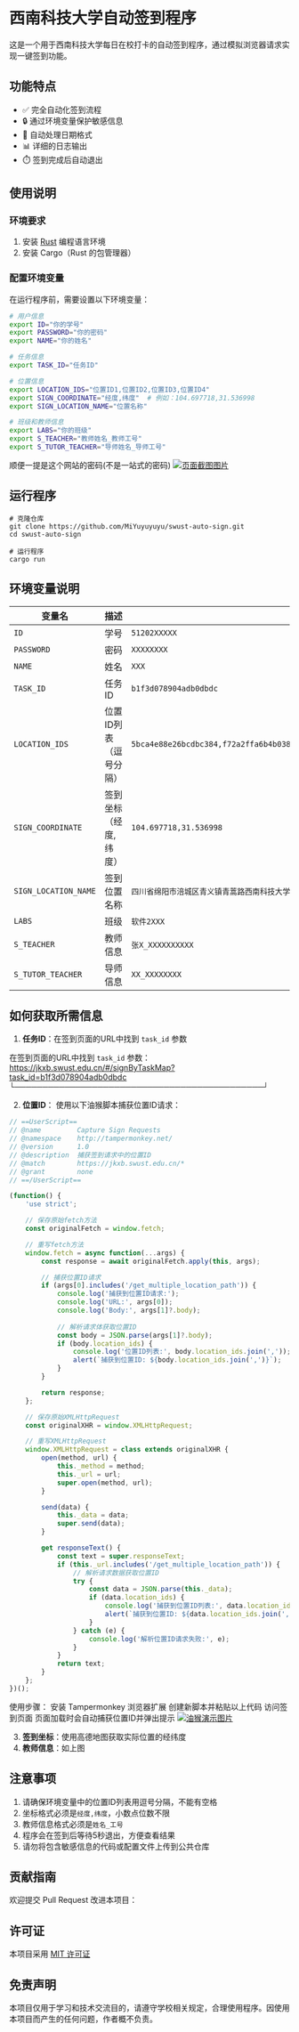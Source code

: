 # 西南科技大学自动签到程序

这是一个用于西南科技大学每日在校打卡的自动签到程序，通过模拟浏览器请求实现一键签到功能。

## 功能特点

- ✅ 完全自动化签到流程  
- 🔒 通过环境变量保护敏感信息  
- 📅 自动处理日期格式  
- 📊 详细的日志输出  
- ⏱️ 签到完成后自动退出  

## 使用说明

### 环境要求

1. 安装 [Rust](https://www.rust-lang.org/tools/install) 编程语言环境  
2. 安装 Cargo（Rust 的包管理器）  

### 配置环境变量

在运行程序前，需要设置以下环境变量：

```bash
# 用户信息
export ID="你的学号"
export PASSWORD="你的密码"
export NAME="你的姓名"

# 任务信息
export TASK_ID="任务ID"

# 位置信息
export LOCATION_IDS="位置ID1,位置ID2,位置ID3,位置ID4"
export SIGN_COORDINATE="经度,纬度"  # 例如：104.697718,31.536998
export SIGN_LOCATION_NAME="位置名称"

# 班级和教师信息
export LABS="你的班级"
export S_TEACHER="教师姓名_教师工号"
export S_TUTOR_TEACHER="导师姓名_导师工号"
```
顺便一提是这个网站的密码(不是一站式的密码)
[![页面截图图片](assets\img\页面截图.png "演示图片")](https://github.com/MiYuyuyuyu/swust-auto-sign/blob/master/asset/img/%E9%A1%B5%E9%9D%A2%E6%88%AA%E5%9B%BE.png)

## 运行程序

```
# 克隆仓库
git clone https://github.com/MiYuyuyuyu/swust-auto-sign.git
cd swust-auto-sign

# 运行程序
cargo run
```

## 环境变量说明

| 变量名 | 描述 | 示例值 |
|--------|------|--------|
| `ID` | 学号 | `51202XXXXX` |
| `PASSWORD` | 密码 | `XXXXXXXX` |
| `NAME` | 姓名 | `XXX` |
| `TASK_ID` | 任务ID | `b1f3d078904adb0dbdc` |
| `LOCATION_IDS` | 位置ID列表（逗号分隔） | `5bca4e88e26bcdbc384,f72a2ffa6b4b038d4c9,ee28e12a5e0a8bc817b,9955c159178b709741b` |
| `SIGN_COORDINATE` | 签到坐标（经度,纬度） | `104.697718,31.536998` |
| `SIGN_LOCATION_NAME` | 签到位置名称 | `四川省绵阳市涪城区青义镇青蒿路西南科技大学青义校区` |
| `LABS` | 班级 | `软件2XXX` |
| `S_TEACHER` | 教师信息 | `张X_XXXXXXXXXX` |
| `S_TUTOR_TEACHER` | 导师信息 | `XX_XXXXXXXX` |

## 如何获取所需信息

1. **任务ID**：在签到页面的URL中找到 `task_id` 参数  

在签到页面的URL中找到 `task_id` 参数：
https://jkxb.swust.edu.cn/#/signByTaskMap?task_id=b1f3d078904adb0dbdc
└─────────────────────────────────────────────┘


2. **位置ID**：
使用以下油猴脚本捕获位置ID请求：

```javascript
// ==UserScript==
// @name         Capture Sign Requests
// @namespace    http://tampermonkey.net/
// @version      1.0
// @description  捕获签到请求中的位置ID
// @match        https://jkxb.swust.edu.cn/*
// @grant        none
// ==/UserScript==

(function() {
    'use strict';

    // 保存原始fetch方法
    const originalFetch = window.fetch;

    // 重写fetch方法
    window.fetch = async function(...args) {
        const response = await originalFetch.apply(this, args);

        // 捕获位置ID请求
        if (args[0].includes('/get_multiple_location_path')) {
            console.log('捕获到位置ID请求:');
            console.log('URL:', args[0]);
            console.log('Body:', args[1]?.body);
            
            // 解析请求体获取位置ID
            const body = JSON.parse(args[1]?.body);
            if (body.location_ids) {
                console.log('位置ID列表:', body.location_ids.join(','));
                alert(`捕获到位置ID: ${body.location_ids.join(',')}`);
            }
        }

        return response;
    };

    // 保存原始XMLHttpRequest
    const originalXHR = window.XMLHttpRequest;

    // 重写XMLHttpRequest
    window.XMLHttpRequest = class extends originalXHR {
        open(method, url) {
            this._method = method;
            this._url = url;
            super.open(method, url);
        }

        send(data) {
            this._data = data;
            super.send(data);
        }

        get responseText() {
            const text = super.responseText;
            if (this._url.includes('/get_multiple_location_path')) {
                // 解析请求数据获取位置ID
                try {
                    const data = JSON.parse(this._data);
                    if (data.location_ids) {
                        console.log('捕获到位置ID列表:', data.location_ids.join(','));
                        alert(`捕获到位置ID: ${data.location_ids.join(',')}`);
                    }
                } catch (e) {
                    console.log('解析位置ID请求失败:', e);
                }
            }
            return text;
        }
    };
})();
```
使用步骤：
安装 Tampermonkey 浏览器扩展
创建新脚本并粘贴以上代码
访问签到页面
页面加载时会自动捕获位置ID并弹出提示
[![油猴演示图片](assets\img\演示油猴.png "演示图片")](https://github.com/MiYuyuyuyu/swust-auto-sign/blob/master/asset/img/%E6%BC%94%E7%A4%BA%E6%B2%B9%E7%8C%B4.png)


3. **签到坐标**：使用高德地图获取实际位置的经纬度  
4. **教师信息**：如上图  

## 注意事项

1. 请确保环境变量中的位置ID列表用逗号分隔，不能有空格  
2. 坐标格式必须是`经度,纬度`，小数点位数不限  
3. 教师信息格式必须是`姓名_工号`  
4. 程序会在签到后等待5秒退出，方便查看结果  
5. 请勿将包含敏感信息的代码或配置文件上传到公共仓库  

## 贡献指南

欢迎提交 Pull Request 改进本项目：

## 许可证

本项目采用 [MIT 许可证](LICENSE)

## 免责声明

本项目仅用于学习和技术交流目的，请遵守学校相关规定，合理使用程序。因使用本项目而产生的任何问题，作者概不负责。